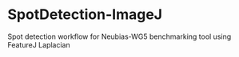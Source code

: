 # SpotDetection-ImageJ
Spot detection workflow for Neubias-WG5 benchmarking tool using FeatureJ Laplacian
